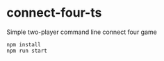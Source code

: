 # connect-four-ts
Simple two-player command line connect four game
```
npm install
npm run start
```
